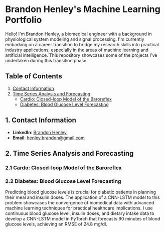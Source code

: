 # Brandon Henley's Machine Learning Portfolio

Hello! I'm Brandon Henley, a biomedical engineer with a background in physiological system modeling and signal processing. I'm currently embarking on a career transition to bridge my research skills into practical industry applications, especially in the areas of machine learning and artificial intelligence. This repository showcases some of the projects I've undertaken during this transition phase.

## Table of Contents
1. [Contact Information](#contact-information)
2. [Time Series Analysis and Forecasting](#time-series-analysis-and-forecasting)
   - [Cardio: Closed-loop Model of the Baroreflex](#cardio-closed-loop-model-of-the-baroreflex)
   - [Diabetes: Blood Glucose Level Forecasting](#diabetes-blood-glucose-level-forecasting)

## 1. Contact Information
- **LinkedIn**: [Brandon Henley](https://www.linkedin.com/in/bchenley/)
- **Email**: [henley.brandon@gmail.com](henley.brandon@gmail.com)

## 2. Time Series Analysis and Forecasting

### 2.1 Cardo: Closed-loop Model of the Baroreflex

### 2.2 Diabetes: Blood Glucose Level Forecasting
Predicting blood glucose levels is crucial for diabetic patients in planning their meal and insulin doses. The application of a CNN-LSTM model to this problem showcases the convergence of biomedical data with advanced machine learning techniques for practical healthcare implications. I use continuous blood glucose level, insulin doses, and dietary intake data to develop a CNN-LSTM model in PyTorch that forecasts 90 minutes of blood glucose levels, achieving an RMSE of 24.8 mg/dl.



